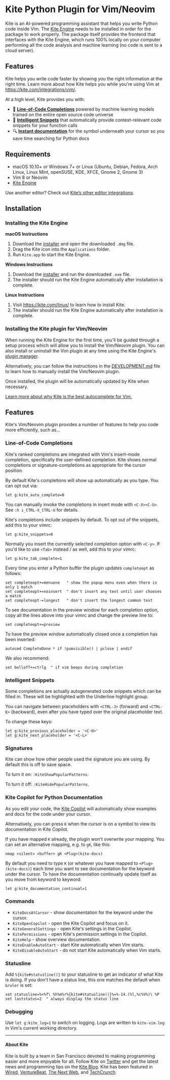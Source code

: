 # Kite Python Plugin for Vim/Neovim

Kite is an AI-powered programming assistant that helps you write Python code inside Vim. The [Kite Engine](https://kite.com/) needs to be installed in order for the package to work properly. The package itself provides the frontend that interfaces with the Kite Engine, which runs 100% locally on your computer performing all the code analysis and machine learning (no code is sent to a cloud server).


## Features

Kite helps you write code faster by showing you the right information at the right time. Learn more about how Kite helps you while you're using Vim at https://kite.com/integrations/vim/.

At a high level, Kite provides you with:
* 🧠 __[Line-of-Code Completions](#Line-of-Code-Completions)__ powered by machine learning models trained on the entire open source code universe
* 📝 __[Intelligent Snippets](#Intelligent-Snippets)__ that automatically provide context-relevant code snippets for your function calls
* 🔍 __[Instant documentation](#Kite-Copilot-for-Python-Documentation)__ for the symbol underneath your cursor so you save time searching for Python docs


## Requirements

* macOS 10.10+ or Windows 7+ or Linux (Ubuntu, Debian, Fedora, Arch Linux, Linux Mint, openSUSE, KDE, XFCE, Gnome 2, Gnome 3)
* Vim 8 or Neovim
* [Kite Engine](https://kite.com/)

Use another editor? Check out [Kite’s other editor integrations](https://kite.com/integrations/).


## Installation

### Installing the Kite Engine

__macOS Instructions__
1. Download the [installer](https://kite.com/download/) and open the downloaded `.dmg` file.
2. Drag the Kite icon into the `Applications` folder.
3. Run `Kite.app` to start the Kite Engine.

__Windows Instructions__
1. Download the [installer](https://kite.com/download/) and run the downloaded `.exe` file.
2. The installer should run the Kite Engine automatically after installation is complete.

__Linux Instructions__
1. Visit https://kite.com/linux/ to learn how to install Kite.
2. The installer should run the Kite Engine automatically after installation is complete.

### Installing the Kite plugin for Vim/Neovim

When running the Kite Engine for the first time, you'll be guided through a setup process which will allow you to install the Vim/Neovim plugin. You can also install or uninstall the Vim plugin at any time using the Kite Engine's [plugin manager](https://help.kite.com/article/62-managing-editor-plugins).

Alternatively, you can follow the instructions in the [DEVELOPMENT.md](https://github.com/kiteco/vim-plugin/blob/master/DEVELOPMENT.md) file to learn how to manually install the Vim/Neovim plugin.

Once installed, the plugin will be automatically updated by Kite when necessary.

[Learn more about why Kite is the best autocomplete for Vim.](https://kite.com/integrations/vim/)


## Features

Kite's Vim/Neovim plugin provides a number of features to help you code more efficiently, such as...


### Line-of-Code Completions

Kite's ranked completions are integrated with Vim's insert-mode completion, specifically the user-defined completion.  Kite shows normal completions or signature-completions as appropriate for the cursor position.

By default Kite's completions will show up automatically as you type.  You can opt out via:

```viml
let g:kite_auto_complete=0
```

You can manually invoke the completions in insert mode with `<C-X><C-U>`.  See `:h i_CTRL-X_CTRL-U` for details.

Kite's completions include snippets by default.  To opt out of the snippets, add this to your vimrc:

```viml
let g:kite_snippets=0
```

Normally you insert the currently selected completion option with `<C-y>`.  If you'd like to use `<Tab>` instead / as well, add this to your vimrc:

```viml
let g:kite_tab_complete=1
```

Every time you enter a Python buffer the plugin updates `completeopt` as follows:

```viml
set completeopt+=menuone   " show the popup menu even when there is only 1 match
set completeopt+=noinsert  " don't insert any text until user chooses a match
set completeopt-=longest   " don't insert the longest common text
```

To see documentation in the preview window for each completion option, copy all the lines above into your vimrc and change the preview line to:

```viml
set completeopt+=preview
```

To have the preview window automatically closed once a completion has been inserted:

```viml
autocmd CompleteDone * if !pumvisible() | pclose | endif
```

We also recommend:

```viml
set belloff+=ctrlg  " if vim beeps during completion
```


### Intelligent Snippets

Some completions are actually autogenerated code snippets which can be filled in.  These will be highlighted with the Underline highlight group.

You can navigate between placeholders with `<CTRL-J>` (forward) and `<CTRL-K>` (backward), even after you have typed over the original placeholder text.

To change these keys:

```viml
let g:kite_previous_placeholder = '<C-H>'
let g:kite_next_placeholder = '<C-L>`
```


### Signatures

Kite can show how other people used the signature you are using.  By default this is off to save space.

To turn it on: `:KiteShowPopularPatterns`.

To turn it off: `:KiteHidePopularPatterns`.


### Kite Copilot for Python Documentation

As you edit your code, the [Kite Copilot](https://kite.com/copilot/) will automatically show examples and docs for the code under your cursor.

Alternatively, you can press `K` when the cursor is on a symbol to view its documentation in Kite Copilot.

If you have mapped `K` already, the plugin won't overwrite your mapping. You can set an alternative mapping, e.g. to `gK`, like this:

```viml
nmap <silent> <buffer> gK <Plug>(kite-docs)
```

By default you need to type `K` (or whatever you have mapped to `<Plug>(kite-docs)`) each time you want to see documentation for the keyword under the cursor.  To have the documentation continually update itself as you move from keyword to keyword:

```viml
let g:kite_documentation_continual=1
```


### Commands

- `KiteDocsAtCursor` - show documentation for the keyword under the cursor.
- `KiteOpenCopilot` - open the Kite Copilot and focus on it.
- `KiteGeneralSettings` - open Kite's settings in the Copilot.
- `KitePermissions` - open Kite's permission settings in the Copilot.
- `KiteHelp` - show overview documentation.
- `KiteEnableAutoStart` - start Kite automatically when Vim starts.
- `KiteDisableAutoStart` - do not start Kite automatically when Vim starts.



### Statusline

Add `%{kite#statusline()}` to your statusline to get an indicator of what Kite is doing.  If you don't have a status line, this one matches the default when `&ruler` is set:

```viml
set statusline=%<%f\ %h%m%r%{kite#statusline()}%=%-14.(%l,%c%V%)\ %P
set laststatus=2  " always display the status line
```


### Debugging

Use `let g:kite_log=1` to switch on logging.  Logs are written to `kite-vim.log` in Vim's current working directory.


---

#### About Kite

Kite is built by a team in San Francisco devoted to making programming easier and more enjoyable for all. Follow Kite on
[Twitter](https://twitter.com/kitehq) and get the latest news and programming tips on the
[Kite Blog](https://kite.com/blog/).
Kite has been featured in [Wired](https://www.wired.com/2016/04/kites-coding-asssitant-spots-errors-finds-better-open-source/),
[VentureBeat](https://venturebeat.com/2019/01/28/kite-raises-17-million-for-its-ai-powered-developer-environment/),
[The Next Web](https://thenextweb.com/dd/2016/04/14/kite-plugin/), and
[TechCrunch](https://techcrunch.com/2019/01/28/kite-raises-17m-for-its-ai-driven-code-completion-tool/).
